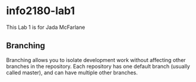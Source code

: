# info2180-lab1

This Lab 1 is for Jada McFarlane

## Branching

Branching allows you to isolate development work without affecting other branches in the repository. Each repository has one default branch (usually called master), and can have multiple other branches.

